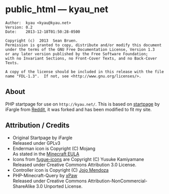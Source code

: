 ﻿# public\_html — kyau\_net
    Author:  kyau <kyau@kyau.net>
    Version: 0.2
    Date:    2013-12-18T01:50:28-0500

    Copyright (c)  2013  Sean Bruen.
    Permission is granted to copy, distribute and/or modify this document
    under the terms of the GNU Free Documentation License, Version 1.3
    or any later version published by the Free Software Foundation;
    with no Invariant Sections, no Front-Cover Texts, and no Back-Cover Texts.

    A copy of the license should be included in this release with the file
    name "FDL-1.3".  If not, see <http://www.gnu.org/licenses/>.

## About

PHP startpage for use on `http://kyau.net/`. This is based on [startpage](https://github.com/iFargle/startpage)
by iFargle from [Reddit](http://www.reddit.com/r/unixporn/comments/1s95l4/redid_my_start_page_yet_again_this_time_i_am_much/),
it was forked and has been modified to fit my site.

## Attribution / Credits

* Original Startpage by iFargle<br>Released under GPLv3
* Enderman icon is Copyright (C) Mojang<br>As stated in the [Minecraft EULA](https://account.mojang.com/documents/minecraft_eula)
* Icons from [fugue-icons](https://github.com/yusukekamiyamane/fugue-icons)
are Copyright (C) Yusuke Kamiyamane<br>Released under Creative
Commons Attribution 3.0 License.
* Controller icon is Copyright (C) [Jojo Mendoza](http://www.deleket.com/dockicons.html)
* PHP-Minecraft-Query by [xPaw](https://github.com/xPaw/PHP-Minecraft-Query)<br />Released under Creative Commons
Attribution-NonCommercial-ShareAlike 3.0 Unported License.
